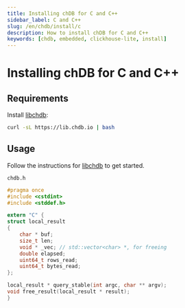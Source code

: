 ```yaml
---
title: Installing chDB for C and C++
sidebar_label: C and C++
slug: /en/chdb/install/c
description: How to install chDB for C and C++
keywords: [chdb, embedded, clickhouse-lite, install]
---
```


# Installing chDB for C and C++

## Requirements

Install [libchdb](https://github.com/chdb-io/chdb):

```bash
curl -sL https://lib.chdb.io | bash
```


## Usage

Follow the instructions for [libchdb](https://github.com/chdb-io/chdb/blob/main/bindings.md) to get started.

`chdb.h`

```c
#pragma once
#include <cstdint>
#include <stddef.h>

extern "C" {
struct local_result
{
    char * buf;
    size_t len;
    void * _vec; // std::vector<char> *, for freeing
    double elapsed;
    uint64_t rows_read;
    uint64_t bytes_read;
};

local_result * query_stable(int argc, char ** argv);
void free_result(local_result * result);
}
```